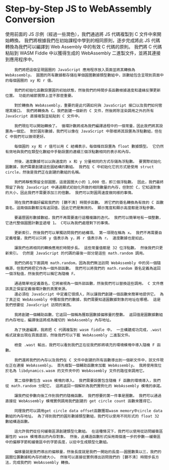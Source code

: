 # Step-by-Step JS to WebAssembly Conversion
使用前面的 JS 示例（經過一些潤色），我們通過將 JS 代碼複製到 C 文件中來開始轉換。 我們將根據我們在初始課程中學到的相同原則，逐步完成將此 JS 代碼轉換為我們可以編譯到 Web Assembly 中的有效 C 代碼的原則。 我們將 C 代碼粘貼到 WASM Fiddle 中以獲得生成的 WebAssembly 二進製文件，並將其連接到應用程序中。

		我們將把這個呈現圓圈的 JavaScript 應用程序放入頁面並將其轉換為 WebAssembly。 圓圈的所有數據都存儲在單個圓圈數據類型數組中，該數組包含呈現到頁面中的每個圓圈的 xy 和 r 值。

		我們的初始化函數設置圓的初始狀態，然後我們的時間步長函數根據速度和邊緣反彈更新位置。 功能的細節實際上並不那麼重要。

		對於轉換為 WebAssembly，重要的是此代碼如何與 JavaScript 接口以及我們如何管理其接口。 我們將轉換為 C。我們創建一個新的 C 文件，然後將除渲染調用之外的所有 JavaScript 直接複製並粘貼到 C 文件中。

		我們現在可以開始轉換了。 循環計數將成為我們編譯過程中的一個常量，因此我們將其設置為一個宏。 對於圓形數據，我們可以像在 JavaScript 中那樣將其設置為浮點數組，但在 C 中我們可以做得更好。

		每個圓的 xy 和 r 值可以用 C 結構表示，每個條目設置為 float 數據類型。 它仍然有效地與我們在類型化數組中手動設置的連續三個浮點數相同的表示和內存。

		然後，速度數據可以以與速度的 x 和 y 分量相同的方式存儲為浮點數。 要實際初始化圓數據，我們需要創建這些圓結構的數組。 我們在 C 中初始化它的方式是使用 struct circle，然後是我們正在創建的數組的名稱。

		我們將靜態預留全部圓圈，這是圓圈大小的 1,000 倍，即三個浮點數。 因此，我們最終預留了與在 JavaScript 中通過顯式初始化所做的相同數量的內存，但對於 C，它知道對象的大小，因此我們不需要添加三的倍數。 我們可以對圓周速度做同樣的事情。

		現在我們準備好編寫我們的 [聽不清] 時間步函數。 將它們的簽名轉換為有效的 C 函數簽名，這兩個函數都沒有返回值，因此它們是無效的。 顯示寬度和顯示高度都是浮點參數。

		要遍歷圓形數據數組，我們不再需要進行這種複雜的迭代。 我們可以簡單地有一個整數，它迭代整個圓圈計數並遞增 1。 C可以為我們處理剩下的事情。

		更新索引，然後我們可以單獨訪問我們的結構項。 第一項現在稱為 x。 我們不再需要自定義增量，我們可以只將 y 值表示為 y，將 r 值表示為 r。 速度數據也是如此。

		讓我們也將相同的轉換應用於時間步長。 這些常量值都是 32 位浮點數。 然後我們只更新索引。 仍然是 JavaScript 的代碼的最後一部分是這些 math.random 調用。

		我們仍將在下面調用 math.random，因為我們無法訪問 WebAssembly 中的另一個隨機源，但我們將把它作為一個外部函數。 我們可以將我們的 math.random 簽名定義為返回一個浮點值，然後我們可以稱它為隨機 F。

		通過簡單地定義簽名，它將被視為一個外部函數，然後我們可以替換這些調用。 C 文件應該真正保留定義循環計數的真實來源。
		還必須在 JavaScript 中定義它很煩人，所以讓我們創建一個函數來簡單地提供它。 為了真正從 WebAssembly 中獲取我們的數據，我們需要知道圓數據對象的地址在哪裡。 這是我們想要從 JavaScript 訪問的東西。

		我將創建一個輔助函數，它返回一個稱為獲取圓數據偏移量的整數。 返回值是圓數據數組的內存地址，編譯後這將成為確切的 WebAssembly 內存地址。

		為了快速編譯，我將把 C 代碼複製到 wasm fiddle 中。 一旦構建成功完成，.wast 格式就會出現在頁面底部，然後我們可以下載 WebAssembly 二進製文件。

		檢查 .wast 輸出，我們可以看到我們正在從我們即將填充的環境模塊中導入隨機 F 函數。

		我們還將我們的內存以及我們在 C 文件中創建的所有函數導出到一個新文件中，該文件現在正在連接 WebAssembly。 首先複製一個輔助函數來加載 WebAssembly。 我將使用我位於名為 libdynamics.wasm 的文件夾中的 WebAssembly 文件的路徑來調用它。

		第二個參數包含 wasm 模塊的導入。 我們需要設置包含隨機 F 函數的環境導入，我們從 math.random 分配它。 這將返回一個解析為我們實例化的 WebAssembly 模塊的承諾。

		讓我們從參數向後工作到我們的隨機函數。 我們想要的第一件事是圈數。 我們可以通過直接從 WebAssembly 模塊實例調用我們創建的 get circle count 函數來獲得它。

		同理我們可以調用get circle data offset函數獲取wasm memory中circle data數組的內存地址。 為了得到我們的圓形數據類型數組，我們可以使用不同形式的 float 32 數組構造函數。

		這允許我們從任何緩衝區源創建類型化數組。 在這種情況下，我們可以使用從訪問緩衝區屬性的 wasm 模塊導出的內存對象。 然後，此構造函數形式採用兩個進一步的參數——緩衝區中的偏移字節和緩衝區中的字節長度，以從中生成類型化數組。

		偏移量就是我們導出的偏移量，然後長度就是我們一開始的長度——圓圈數乘以三，我們的圓圈位置數據和內存的總大小。 然後可以直接從實例導出訪問我們的 [聽不清] 時間步長方法，完成我們的 WebAssembly 轉換。